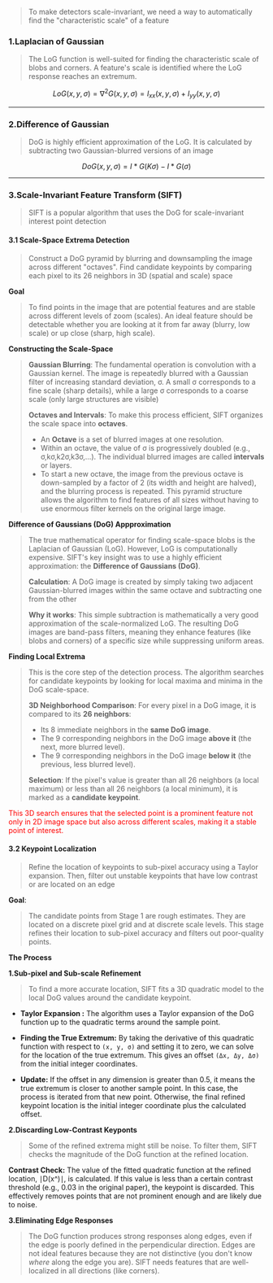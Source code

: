>To make detectors scale-invariant, we need a way to automatically find the "characteristic scale" of a feature


### 1.Laplacian of Gaussian

> The LoG function is well-suited for finding the characteristic scale of blobs and corners. A feature's scale is identified where the LoG response reaches an extremum.

$$LoG(x,y,\sigma)=\nabla^{2}G(x,y,\sigma)=I_{xx}(x,y,\sigma)+I_{yy}(x,y,\sigma)$$

***
### 2.Difference of Gaussian

>DoG is highly efficient approximation of the LoG. It is calculated by subtracting two Gaussian-blurred versions of an image

$$DoG(x,y,\sigma)=I * G(K\sigma)-I*G(\sigma)$$

***
### 3.Scale-Invariant Feature Transform (SIFT)

>SIFT is a popular algorithm that uses the DoG for scale-invariant interest point detection

#### 3.1 Scale-Space Extrema Detection

>Construct a DoG pyramid by blurring and downsampling the image across different "octaves". Find candidate keypoints by comparing each pixel to its 26 neighbors in 3D (spatial and scale) space

**Goal**

>To find points in the image that are potential features and are stable across different levels of zoom (scales). An ideal feature should be detectable whether you are looking at it from far away (blurry, low scale) or up close (sharp, high scale).

**Constructing the Scale-Space**

>**Gaussian Blurring**: The fundamental operation is convolution with a Gaussian kernel. The image is repeatedly blurred with a Gaussian filter of increasing standard deviation, σ. A small σ corresponds to a fine scale (sharp details), while a large σ corresponds to a coarse scale (only large structures are visible)
>
>**Octaves and Intervals**: To make this process efficient, SIFT organizes the scale space into **octaves**.
>- An **Octave** is a set of blurred images at one resolution.
>- Within an octave, the value of σ is progressively doubled (e.g., σ,kσ,k2σ,k3σ,…). The individual blurred images are called **intervals** or layers.
>- To start a new octave, the image from the previous octave is down-sampled by a factor of 2 (its width and height are halved), and the blurring process is repeated. This pyramid structure allows the algorithm to find features of all sizes without having to use enormous filter kernels on the original large image.

**Difference of Gaussians (DoG) Appproximation**

>The true mathematical operator for finding scale-space blobs is the Laplacian of Gaussian (LoG). However, LoG is computationally expensive. SIFT's key insight was to use a highly efficient approximation: the **Difference of Gaussians (DoG)**.
>
>**Calculation**: A DoG image is created by simply taking two adjacent Gaussian-blurred images within the same octave and subtracting one from the other
>
>**Why it works**: This simple subtraction is mathematically a very good approximation of the scale-normalized LoG. The resulting DoG images are band-pass filters, meaning they enhance features (like blobs and corners) of a specific size while suppressing uniform areas.

**Finding Local Extrema**

>This is the core step of the detection process. The algorithm searches for candidate keypoints by looking for local maxima and minima in the DoG scale-space.
>
>**3D Neighborhood Comparison**: For every pixel in a DoG image, it is compared to its **26 neighbors**:
>- Its 8 immediate neighbors in the **same DoG image**.
>- The 9 corresponding neighbors in the DoG image **above it** (the next, more blurred level). 
>- The 9 corresponding neighbors in the DoG image **below it** (the previous, less blurred level).
>
>**Selection**: If the pixel's value is greater than all 26 neighbors (a local maximum) or less than all 26 neighbors (a local minimum), it is marked as a **candidate keypoint**.

<font color="red">This 3D search ensures that the selected point is a prominent feature not only in 2D image space but also across different scales, making it a stable point of interest.</font>

#### 3.2 Keypoint Localization

>Refine the location of keypoints to sub-pixel accuracy using a Taylor expansion. Then, filter out unstable keypoints that have low contrast or are located on an edge

**Goal**: 

>The candidate points from Stage 1 are rough estimates. They are located on a discrete pixel grid and at discrete scale levels. This stage refines their location to sub-pixel accuracy and filters out poor-quality points.

**The Process**

**1.Sub-pixel and Sub-scale Refinement**

>To find a more accurate location, SIFT fits a 3D quadratic model to the local DoG values around the candidate keypoint.

- **Taylor Expansion :** The algorithm uses a Taylor expansion of the DoG function up to the quadratic terms around the sample point. 
    
- **Finding the True Extremum:** By taking the derivative of this quadratic function with respect to `(x, y, σ)` and setting it to zero, we can solve for the location of the true extremum. This gives an offset `(Δx, Δy, Δσ)` from the initial integer coordinates. 
    
- **Update:** If the offset in any dimension is greater than 0.5, it means the true extremum is closer to another sample point. In this case, the process is iterated from that new point. Otherwise, the final refined keypoint location is the initial integer coordinate plus the calculated offset. 

**2.Discarding Low-Contrast Keyponts**

>Some of the refined extrema might still be noise. To filter them, SIFT checks the magnitude of the DoG function at the refined location.

**Contrast Check:** The value of the fitted quadratic function at the refined location, ∣D(x^)∣, is calculated. If this value is less than a certain contrast threshold (e.g., 0.03 in the original paper), the keypoint is discarded. This effectively removes points that are not prominent enough and are likely due to noise.

**3.Eliminating Edge Responses**

>The DoG function produces strong responses along edges, even if the edge is poorly defined in the perpendicular direction. Edges are not ideal features because they are not distinctive (you don't know _where_ along the edge you are). SIFT needs features that are well-localized in all directions (like corners).

